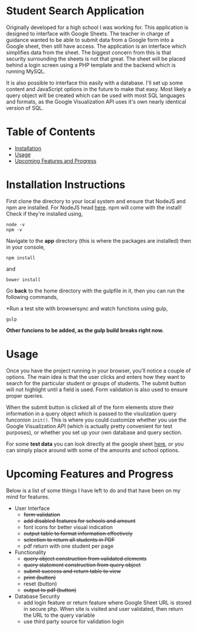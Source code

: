 # Student Search Application

Originally developed for a high school I was working for. This application is designed to interface with Google Sheets. The teacher in charge of guidance wanted to be able to submit data from a Google form into a Google sheet, then still have access. The application is an interface which simplifies data from the sheet. The biggest concern from this is that security surrounding the sheets is not that great. The sheet will be placed behind a login screen using a PHP template and the backend which is running MySQL.

It is also possible to interface this easily with a database. I'll set up some content and JavaScript options in the future to make that easy. Most likely a query object will be created which can be used with most SQL languages and formats, as the Google Visualization API uses it's own nearly identical version of SQL.

# Table of Contents
* [Installation](#install) <br>
* [Usage](#usage) <br>
* [Upcoming Features and Progress](#todo) <br>

<h1>
	<a name="install" aria-hidden="true" class="anchor"></a>
	Installation Instructions
</h1>

First clone the directory to your local system and ensure that NodeJS and npm are installed. For NodeJS
head [here](https://nodejs.org/en/download/package-manager/). npm will come with the install! Check if they're installed using,

```
node -v
npm -v
```

Navigate to the **app** directory (this is where the packages are installed) then in your console,

```
npm install
```

and 

```
bower install
```

Go **back** to the home directory with the gulpfile in it, then you can run the following commands,

*Run a test site with browsersync and watch functions using gulp,

```
gulp
```

**Other funcions to be added, as the gulp build breaks right now.**

<h1>
	<a name="usage" aria-hidden="true" class="anchor"></a>
	Usage
</h1>
Once you have the project running in your browser, you'll notice a couple of options. The main idea is that the user clicks and enters how they want to search for the particular student or groups of students. The submit button will not highlight until a field is used. Form validation is also used to ensure proper queries.

When the submit button is clicked all of the form elements store their information in a query object which is passed to the visulization query funconion `init()`. This is where you could customize whether you use the Google Visualization API (which is actually pretty convenient for test purposes), or whether you set up your own database and query section.

For some **test data** you can look directly at the google sheet [here](https://docs.google.com/spreadsheets/d/1ABtCqLWs0AJSpwpXo6stMZgs6pk4yyQilkjcfSDRH30/edit?usp=sharing), or you can simply place around with some of the amounts and school options.

<h1>
	<a name="todo" aria-hidden="true" class="anchor"></a>
	Upcoming Features and Progress
</h1>

Below is a list of some things I have left to do and that have been on my mind for features.

* User Interface
  * ~~form validation~~
  * ~~add disabled features for schools and amount~~
  * font icons for better visual indication
  * ~~output table to format information effectively~~
  * ~~selection to return all students in PDF~~
  * pdf return with one student per page
* Functionality
  * ~~query object construction from validated elements~~
  * ~~query statement construction from query object~~
  * ~~submit success and return table to view~~
  * ~~print (button)~~
  * reset (button)
  * ~~output to pdf (button)~~
* Database Security
  * add login feature or return feature where Google Sheet URL is stored in secure php. When site is visited and user validated, then return the URL to the query variable
  * use third party source for validation login
